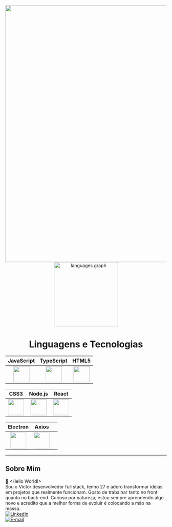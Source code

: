 <div align="center">
  <img src="https://t3.ftcdn.net/jpg/07/96/02/16/360_F_796021659_T0fEiTbS0k3iae6UdY8iBESVDBFoMqkH.jpg" heigth="800" width="800">
</div>

<div align="center">
  <img src="https://github-readme-stats.vercel.app/api/top-langs?username=victorguimaraesdev&locale=en&hide_title=false&layout=compact&card_width=400&langs_count=5&theme=merko&hide_border=false&cache_seconds=86400" height="200" alt="languages graph" />
</div>

<div align="center">
  <h1>Linguagens e Tecnologias</h1>
</div>

<div align="center">

                                                                                                                                      
| **JavaScript** | **TypeScript** | **HTML5** |
|----------------|----------------|------------|
| <img src="https://cdn.jsdelivr.net/gh/devicons/devicon/icons/javascript/javascript-original.svg" style="width:50px; height:50px; display: block; margin: 0 auto;"> | <img src="https://cdn.jsdelivr.net/gh/devicons/devicon/icons/typescript/typescript-original.svg" style="width:50px; height:50px; display: block; margin: 0 auto;"> | <img src="https://cdn.jsdelivr.net/gh/devicons/devicon/icons/html5/html5-original.svg" style="width:50px; height:50px; display: block; margin: 0 auto;"> |

| **CSS3** | **Node.js** | **React** |
|-----------|--------------|------------|
| <img src="https://cdn.jsdelivr.net/gh/devicons/devicon/icons/css3/css3-original.svg" style="width:50px; height:50px; display: block; margin: 0 auto;"> | <img src="https://cdn.jsdelivr.net/gh/devicons/devicon/icons/nodejs/nodejs-original.svg" style="width:50px; height:50px; display: block; margin: 0 auto;"> | <img src="https://cdn.jsdelivr.net/gh/devicons/devicon/icons/react/react-original.svg" style="width:50px; height:50px; display: block; margin: 0 auto;"> |

| **Electron** | **Axios** | |
|---------------|-----------|--|
| <img src="https://cdn.jsdelivr.net/gh/devicons/devicon/icons/electron/electron-original.svg" style="width:50px; height:50px; display: block; margin: 0 auto;"> | <img src="https://icon.icepanel.io/Technology/svg/Azios.svg" style="width:50px; height:50px; display: block; margin: 0 auto;"> | |





</div>



---

## Sobre Mim

👋 <Hello World!>
</br>
 Sou o Victor desenvolvedor full stack, tenho 27 e adoro
 transformar ideias em projetos que realmente funcionam.
 Gosto de trabalhar tanto no front quanto no back-end.
 Curioso por natureza, estou sempre aprendendo algo novo e
 acredito que a melhor forma de evoluir é colocando a mão
 na massa. 
 </br>
[![LinkedIn](https://img.shields.io/badge/LinkedIn-blue?logo=linkedin)](https://www.linkedin.com/in/victor-guimaraes-05b608275/?trk=opento_sprofile_goalscard)  
[![E-mail](https://img.shields.io/badge/E--mail-red?logo=gmail)](mailto:victorguimaraesmax@gmail.com)

